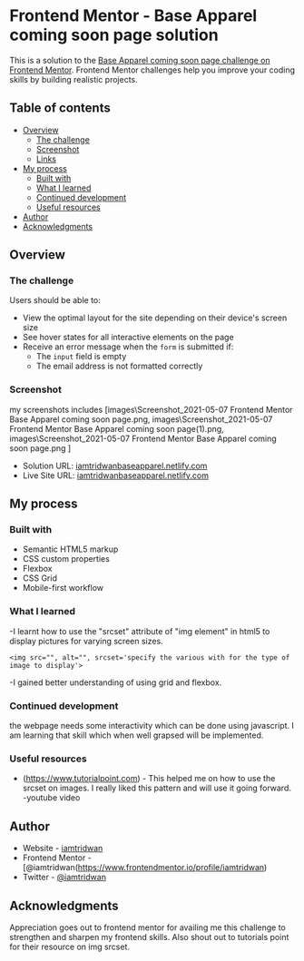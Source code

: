 # Frontend Mentor - Base Apparel coming soon page solution

This is a solution to the [Base Apparel coming soon page challenge on Frontend Mentor](https://www.frontendmentor.io/challenges/base-apparel-coming-soon-page-5d46b47f8db8a7063f9331a0). Frontend Mentor challenges help you improve your coding skills by building realistic projects. 

## Table of contents

- [Overview](#overview)
  - [The challenge](#the-challenge)
  - [Screenshot](#screenshot)
  - [Links](#links)
- [My process](#my-process)
  - [Built with](#built-with)
  - [What I learned](#what-i-learned)
  - [Continued development](#continued-development)
  - [Useful resources](#useful-resources)
- [Author](#author)
- [Acknowledgments](#acknowledgments)



## Overview

### The challenge

Users should be able to:

- View the optimal layout for the site depending on their device's screen size
- See hover states for all interactive elements on the page
- Receive an error message when the `form` is submitted if:
  - The `input` field is empty
  - The email address is not formatted correctly

### Screenshot

my screenshots includes
[images\Screenshot_2021-05-07 Frontend Mentor Base Apparel coming soon page.png,
images\Screenshot_2021-05-07 Frontend Mentor Base Apparel coming soon page(1).png,
images\Screenshot_2021-05-07 Frontend Mentor Base Apparel coming soon page.png
]


- Solution URL: [iamtridwanbaseapparel.netlify.com](https://iamtridwanbaseapparel.netlify.com)
- Live Site URL: [iamtridwanbaseapparel.netlify.com](https://iamtridwanbaseapparel.netlify.com)

## My process

### Built with

- Semantic HTML5 markup
- CSS custom properties
- Flexbox
- CSS Grid
- Mobile-first workflow



### What I learned

-I learnt how to use the "srcset" attribute of "img element" in html5 to display pictures
for varying screen sizes.

```<img src="", alt="", srcset='specify the various with for the type of image to display'> ```

-I gained better understanding of using grid and flexbox.




 


### Continued development

the webpage needs some interactivity which can be done using javascript. I am learning that skill which when well grapsed will be implemented.



### Useful resources

- (https://www.tutorialpoint.com) - This helped me on how to use the srcset on images. I really liked this pattern and will use it going forward.
-youtube video




## Author

- Website - [iamtridwan](https://iamtridwanbaseapparel.netlify.com)
- Frontend Mentor - [@iamtridwan(https://www.frontendmentor.io/profile/iamtridwan)
- Twitter - [@iamtridwan](https://www.twitter.com/iamtridwan)



## Acknowledgments
Appreciation goes out to frontend mentor for availing me this challenge to strengthen and sharpen my frontend skills. Also shout out to tutorials point for their resource on img srcset.


